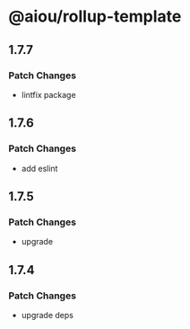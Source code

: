 # @aiou/rollup-template

## 1.7.7

### Patch Changes

- lintfix package

## 1.7.6

### Patch Changes

- add eslint

## 1.7.5

### Patch Changes

- upgrade

## 1.7.4

### Patch Changes

- upgrade deps
